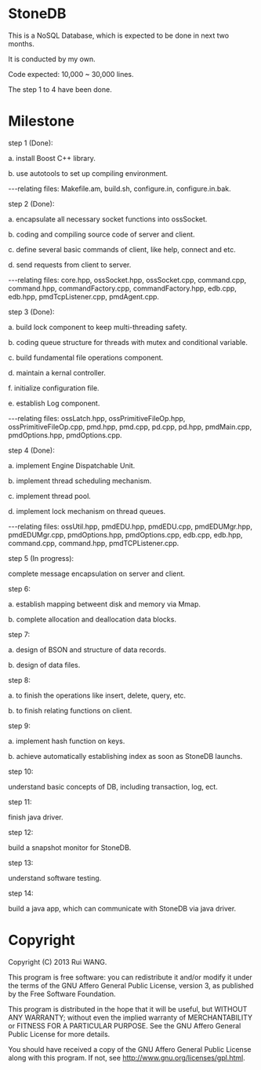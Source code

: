 StoneDB
=======
This is a NoSQL Database, which is expected to be done in next two months.

It is conducted by my own.

Code expected: 10,000 ~ 30,000 lines.

The step 1 to 4 have been done.

Milestone
=======

step 1 (Done):

a. install Boost C++ library.

b. use autotools to set up compiling environment.

---relating files: Makefile.am, build.sh, configure.in, configure.in.bak.

step 2 (Done):

a. encapsulate all necessary socket functions into ossSocket.

b. coding and compiling source code of server and client.

c. define several basic commands of client, like help, connect and etc.

d. send requests from client to server.

---relating files: core.hpp, ossSocket.hpp, ossSocket.cpp, command.cpp, command.hpp, commandFactory.cpp, commandFactory.hpp, edb.cpp, edb.hpp, pmdTcpListener.cpp, pmdAgent.cpp.

step 3 (Done):

a. build lock component to keep multi-threading safety.

b. coding queue structure for threads with mutex and conditional variable.

c. build fundamental file operations component.

d. maintain a kernal controller.

f. initialize configuration file.

e. establish Log component.

---relating files: ossLatch.hpp, ossPrimitiveFileOp.hpp, ossPrimitiveFileOp.cpp, pmd.hpp, pmd.cpp, pd.cpp, pd.hpp, pmdMain.cpp, pmdOptions.hpp, pmdOptions.cpp.

step 4 (Done):

a. implement Engine Dispatchable Unit.

b. implement thread scheduling mechanism.

c. implement thread pool.

d. implement lock mechanism on thread queues.

---relating files: ossUtil.hpp, pmdEDU.hpp, pmdEDU.cpp, pmdEDUMgr.hpp, pmdEDUMgr.cpp, pmdOptions.hpp, pmdOptions.cpp, edb.cpp, edb.hpp, command.cpp, command.hpp, pmdTCPListener.cpp.

step 5 (In progress):

complete message encapsulation on server and client.


step 6:

a. establish mapping betweent disk and memory via Mmap.

b. complete allocation and deallocation data blocks.


step 7:

a. design of BSON and structure of data records.

b. design of data files.


step 8:

a. to finish the operations like insert, delete, query, etc.

b. to finish relating functions on client.


step 9:

a. implement hash function on keys.

b. achieve automatically establishing index as soon as StoneDB launchs.  


step 10:

understand basic concepts of DB, including transaction, log, ect.


step 11:

finish java driver.


step 12:

build a snapshot monitor for StoneDB.


step 13:

understand software testing.


step 14:

build a java app, which can communicate with StoneDB via java driver.


Copyright
=======


   Copyright (C) 2013 Rui WANG.

   This program is free software: you can redistribute it and/or modify
   it under the terms of the GNU Affero General Public License, version 3,
   as published by the Free Software Foundation.

   This program is distributed in the hope that it will be useful,
   but WITHOUT ANY WARRANTY; without even the implied warranty of
   MERCHANTABILITY or FITNESS FOR A PARTICULAR PURPOSE. See the
   GNU Affero General Public License for more details.

   You should have received a copy of the GNU Affero General Public License
   along with this program. If not, see <http://www.gnu.org/licenses/gpl.html>.

